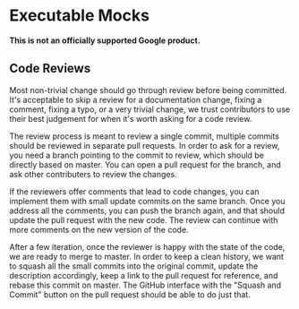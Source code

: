 # Executable Mocks

**This is not an officially supported Google product.**

## Code Reviews

Most non-trivial change should go through review before being committed. It's
acceptable to skip a review for a documentation change, fixing a comment,
fixing a typo, or a very trivial change, we trust contributors to use their
best judgement for when it's worth asking for a code review.

The review process is meant to review a single commit, multiple commits should be
reviewed in separate pull requests. In order to ask for a review, you need a
branch pointing to the commit to review, which should be directly based on master.
You can open a pull request for the branch, and ask other contributers to
review the changes.

If the reviewers offer comments that lead to code changes, you can implement them
with small update commits on the same branch. Once you address all the comments,
you can push the branch again, and that should update the pull request with
the new code. The review can continue with more comments on the new version of the
code.

After a few iteration, once the reviewer is happy with the state of the code,
we are ready to merge to master. In order to keep a clean history, we want to
squash all the small commits into the original commit, update the description
accordingly, keep a link to the pull request for reference, and rebase this
commit on master.  The GitHub interface with the "Squash and Commit" button on
the pull request should be able to do just that.

